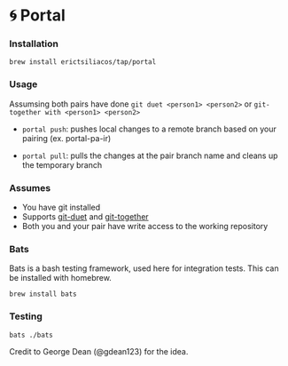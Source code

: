 # 🌀 Portal

### Installation
```brew install erictsiliacos/tap/portal```

### Usage
Assumsing both pairs have done `git duet <person1> <person2>` or `git-together with <person1> <person2>`

- `portal push`: pushes local changes to a remote branch based on your pairing (ex. portal-pa-ir)

- `portal pull`: pulls the changes at the pair branch name and cleans up the temporary branch
  
### Assumes
- You have git installed
- Supports [git-duet](https://github.com/git-duet/git-duet) and [git-together](https://github.com/kejadlen/git-together)
- Both you and your pair have write access to the working repository
  
### Bats
Bats is a bash testing framework, used here for integration tests. This can be installed with homebrew.

```brew install bats```

### Testing

```bats ./bats```

Credit to George Dean (@gdean123) for the idea.
